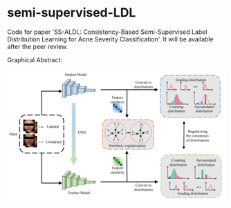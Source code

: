 # semi-supervised-LDL
Code for paper 'SS-ALDL: Consistency-Based Semi-Supervised Label Distribution Learning for Acne Severity Classification'. 
It will be available after the peer review.

Graphical Abstract:
<div align="center" style="width: 100%; height: 300px;">
  <img src="https://github.com/JeaneyLau/semi-supervised-LDL/blob/main/image/Abstract.jpg">
</div>
